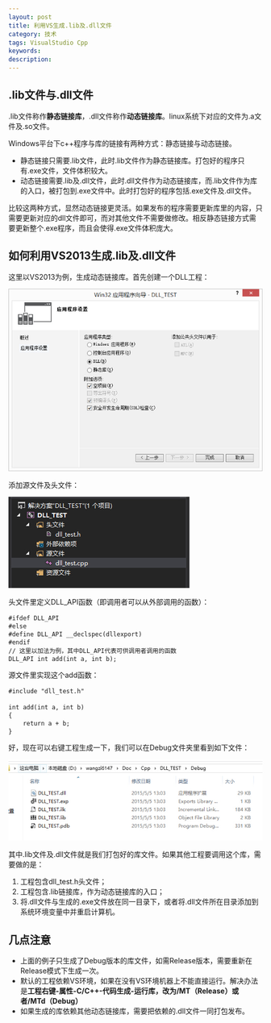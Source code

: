 ```yaml
---
layout: post
title: 利用VS生成.lib及.dll文件
category: 技术
tags: VisualStudio Cpp
keywords: 
description: 
---
```


## .lib文件与.dll文件

.lib文件称作**静态链接库**，.dll文件称作**动态链接库**。linux系统下对应的文件为.a文件及.so文件。

Windows平台下c++程序与库的链接有两种方式：静态链接与动态链接。

- 静态链接只需要.lib文件，此时.lib文件作为静态链接库。打包好的程序只有.exe文件，文件体积较大。
- 动态链接需要.lib及.dll文件，此时.dll文件作为动态链接库，而.lib文件作为库的入口，被打包到.exe文件中。此时打包好的程序包括.exe文件及.dll文件。

比较这两种方式，显然动态链接更灵活。如果发布的程序需要更新库里的内容，只需要更新对应的dll文件即可，而对其他文件不需要做修改。相反静态链接方式需要更新整个.exe程序，而且会使得.exe文件体积庞大。

## 如何利用VS2013生成.lib及.dll文件

这里以VS2013为例，生成动态链接库。首先创建一个DLL工程：

![](/public/img/DLL_1.jpg)

添加源文件及头文件：

![](/public/img/DLL_2.jpg)

头文件里定义DLL_API函数（即调用者可以从外部调用的函数）：

    #ifdef DLL_API  
    #else  
    #define DLL_API __declspec(dllexport)  
    #endif  
    // 这里以加法为例，其中DLL_API代表可供调用者调用的函数 
    DLL_API int add(int a, int b);
    
源文件里实现这个add函数：

    #include "dll_test.h"  
    
    int add(int a, int b)
    {
        return a + b;
    }
    
好，现在可以右键工程生成一下，我们可以在Debug文件夹里看到如下文件：

![](/public/img/DLL_3.jpg)

其中.lib文件及.dll文件就是我们打包好的库文件。如果其他工程要调用这个库，需要做的是：

 1. 工程包含dll_test.h头文件；
 2. 工程包含.lib链接库，作为动态链接库的入口；
 3. 将.dll文件与生成的.exe文件放在同一目录下，或者将.dll文件所在目录添加到系统环境变量中并重启计算机。

## 几点注意

- 上面的例子只生成了Debug版本的库文件，如需Release版本，需要重新在Release模式下生成一次。
- 默认的工程依赖VS环境，如果在没有VS环境机器上不能直接运行。解决办法是**工程右键-属性-C/C++-代码生成-运行库，改为/MT（Release）或者/MTd（Debug）**
- 如果生成的库依赖其他动态链接库，需要把依赖的.dll文件一同打包发布。
